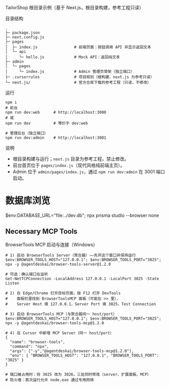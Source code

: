 TailorShop 根目录示例（基于 Next.js，根目录构建，参考工程只读）

目录结构

```
.
├─ package.json
├─ next.config.js
├─ pages
│  ├─ index.js                # 前端页面：按钮调用 API 并显示返回文本
│  └─ api
│     └─ hello.js             # Mock API：返回纯文本
├─ admin
│  └─ pages
│     └─ index.js             # Admin 管理页骨架（独立端口）
├─ .cursorrules               # 项目规则（根构建、next.js 为参考只读）
└─ next.js/                   # 官方仓库下载的参考工程（只读，不修改）
```

运行

```
npm i
# 前台
npm run dev:web      # http://localhost:3000
# 或
npm run dev          # 等价于 dev:web

# 管理后台（独立端口）
npm run dev:admin    # http://localhost:3001
```

说明

- 根目录构建与运行；`next.js` 目录为参考工程，禁止修改。
- 前台首页位于 `pages/index.js`（现代风格纯前端主页）。
- Admin 位于 `admin/pages/index.js`，通过 `npm run dev:admin` 在 3001 端口启动。


# 数据库浏览
$env:DATABASE_URL="file:../dev.db"; npx prisma studio --browser none

Necessary MCP Tools
- 
BrowserTools MCP 启动与连接（Windows）

```
# 1) 启动 BrowserTools Server（聚合器）——先开这个窗口并保持运行
$env:BROWSER_TOOLS_HOST="127.0.0.1"; $env:BROWSER_TOOLS_PORT="3025"; npx -y @agentdeskai/browser-tools-server@1.2.0

# 可选：确认端口在监听
Get-NetTCPConnection -LocalAddress 127.0.0.1 -LocalPort 3025 -State Listen

# 2) 在 Edge/Chrome 打开目标页面，按 F12 打开 DevTools
#    面板栏里找到 BrowserToolsMCP 面板（可能在 >> 里），
#    Server Host 填 127.0.0.1，Server Port 填 3025，Test Connection

# 3) 启动 BrowserTools MCP（与聚合器同一 host/port）
$env:BROWSER_TOOLS_HOST="127.0.0.1"; $env:BROWSER_TOOLS_PORT="3025"; npx -y @agentdeskai/browser-tools-mcp@1.2.0

# 4) 在 Cursor 中新增 MCP Server（同一 host/port）
{
  "name": "browser-tools",
  "command": "npx",
  "args": ["-y","@agentdeskai/browser-tools-mcp@1.2.0"],
  "env": { "BROWSER_TOOLS_HOST": "127.0.0.1", "BROWSER_TOOLS_PORT": "3025" }
}

# 端口被占用时：将 3025 改为 3026，三处同时修改（server、扩展面板、MCP）
# 防火墙：首次运行允许 node.exe 通过专用网络
```
